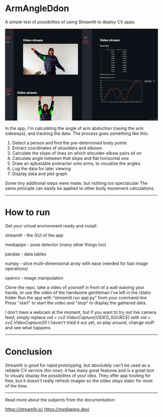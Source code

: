 # ArmAngleDdon

A simple test of possibilites of using Streamlit to deploy CV apps.


![Armangleddon](screenshot.png)



In the app, I'm calculating the angle of arm abduction (rasing the arm sideways), and tracking the data.
The process goes something like this:

  1. Detect a person and find the pre-determined body points
  2. Extract coordinates of shoulders and elbows.
  3. Calculate the slope of lines on which shoulder-elbow pairs sit on
  4. Calculate angle between that slope and flat horizontal one
  5. Draw an ajdustable protractor onto arms, to visualize the angles.
  6. Log the data for later viewing
  7. Display data and plot graph

Some tiny additional steps were made, but nothing too spectacular
The same principle can easily be applied to other body movement calculations.
______________________________________________________________________________________________________________________________________________

# How to run
Get your virtual environment ready and install:

  streamlit - the GUI of the app

  mediapipe - pose detector (many other things too)

  pandas - data tables

  numpy - slice multi-dimensional array with ease (needed for fast image operations)

  opencv - image manipulation


Clone the repo, take a video of yourself in front of a wall waiving your hands, or use the video of the handsome gentleman I've left in the /static folder
Run the app with "streamlit run app.py" from your command line
Press "start" to start the video and "stop" to display the gathered data.

I don't have a webcam at the moment, but if you want to try out live camera feed, simply replace 
*vid = cv2.VideoCapture(VIDEO_SOURCE)* with
*vid = cv2.VideoCapture(0)*
I haven't tried it out yet, so play around, change stuff and see what happens

______________________________________________________________________________________________________________________________________________

# Conclusion

Streamlit is good for rapid prototyping, but absolutely can't be used as a reliable CV service (for now). It has many great features and is a 
great tool to visualy display the possibilites of your idea. They offer app hosting for free, but it doesn't really refresh images so the video 
stays static for most of the time.

______________________________________________________________________________________________________________________________________________

Read more about the subjects from the documentation:

https://streamlit.io/
https://mediapipe.dev/
